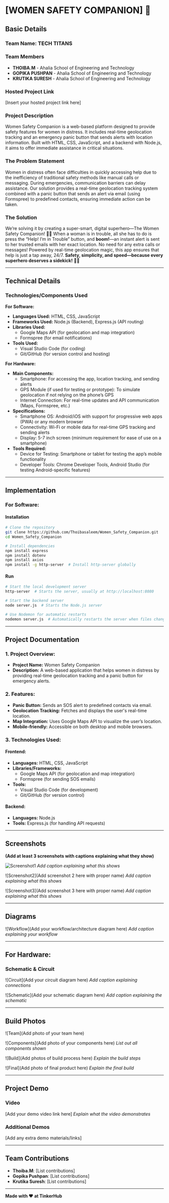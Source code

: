 # [WOMEN SAFETY COMPANION] 🎯

## Basic Details
### Team Name: TECH TITANS

### Team Members
- **THOIBA.M** - Ahalia School of Engineering and Technology
- **GOPIKA PUSHPAN** - Ahalia School of Engineering and Technology
- **KRUTIKA SURESH** - Ahalia School of Engineering and Technology

### Hosted Project Link
[Insert your hosted project link here]

### Project Description
Women Safety Companion is a web-based platform designed to provide safety features for women in distress. It includes real-time geolocation tracking and an emergency panic button that sends alerts with location information. Built with HTML, CSS, JavaScript, and a backend with Node.js, it aims to offer immediate assistance in critical situations.

### The Problem Statement
Women in distress often face difficulties in quickly accessing help due to the inefficiency of traditional safety methods like manual calls or messaging. During emergencies, communication barriers can delay assistance. Our solution provides a real-time geolocation tracking system combined with a panic button that sends an alert via email (using Formspree) to predefined contacts, ensuring immediate action can be taken.

### The Solution
We’re solving it by creating a super-smart, digital superhero—The Women Safety Companion! 🧙‍♀️ When a woman is in trouble, all she has to do is press the “Help! I’m in Trouble” button, and **boom!**—an instant alert is sent to her trusted emails with her exact location. No need for any extra calls or messages! Powered by real-time geolocation magic, this app ensures that help is just a tap away, 24/7. **Safety, simplicity, and speed—because every superhero deserves a sidekick!** 💪💥

---
## Technical Details

### Technologies/Components Used

**For Software:**
- **Languages Used:** HTML, CSS, JavaScript
- **Frameworks Used:** Node.js (Backend), Express.js (API routing)
- **Libraries Used:**
  - Google Maps API (for geolocation and map integration)
  - Formspree (for email notifications)
- **Tools Used:**
  - Visual Studio Code (for coding)
  - Git/GitHub (for version control and hosting)

**For Hardware:**
- **Main Components:**
  - Smartphone: For accessing the app, location tracking, and sending alerts
  - GPS Module (if used for testing or prototype): To simulate geolocation if not relying on the phone’s GPS
  - Internet Connection: For real-time updates and API communication (Maps, Formspree, etc.)
- **Specifications:**
  - Smartphone OS: Android/iOS with support for progressive web apps (PWA) or any modern browser
  - Connectivity: Wi-Fi or mobile data for real-time GPS tracking and sending alerts
  - Display: 5-7 inch screen (minimum requirement for ease of use on a smartphone)
- **Tools Required:**
  - Device for Testing: Smartphone or tablet for testing the app’s mobile functionality
  - Developer Tools: Chrome Developer Tools, Android Studio (for testing Android-specific features)

---
## Implementation

### For Software:

#### Installation
```bash
# Clone the repository
git clone https://github.com/Thoibasaleem/Women_Safety_Companion.git
cd Women_Safety_Companion

# Install dependencies
npm install express
npm install dotenv
npm install axios
npm install -g http-server  # Install http-server globally
```

#### Run
```bash
# Start the local development server
http-server  # Starts the server, usually at http://localhost:8080

# Start the backend server
node server.js  # Starts the Node.js server

# Use Nodemon for automatic restarts
nodemon server.js  # Automatically restarts the server when files change
```

---
## Project Documentation

### **1. Project Overview:**
- **Project Name:** Women Safety Companion
- **Description:** A web-based application that helps women in distress by providing real-time geolocation tracking and a panic button for emergency alerts.

### **2. Features:**
- **Panic Button:** Sends an SOS alert to predefined contacts via email.
- **Geolocation Tracking:** Fetches and displays the user's real-time location.
- **Map Integration:** Uses Google Maps API to visualize the user’s location.
- **Mobile-friendly:** Accessible on both desktop and mobile browsers.

### **3. Technologies Used:**

#### **Frontend:**
- **Languages:** HTML, CSS, JavaScript
- **Libraries/Frameworks:**
  - Google Maps API (for geolocation and map integration)
  - Formspree (for sending SOS emails)
- **Tools:**
  - Visual Studio Code (for development)
  - Git/GitHub (for version control)

#### **Backend:**
- **Languages:** Node.js
- **Tools:** Express.js (for handling API requests)

---
## Screenshots

**(Add at least 3 screenshots with captions explaining what they show)**

![Screenshot1](screenshot\screenshot1.png)
*Add caption explaining what this shows*

![Screenshot2](Add screenshot 2 here with proper name)
*Add caption explaining what this shows*

![Screenshot3](Add screenshot 3 here with proper name)
*Add caption explaining what this shows*

---
## Diagrams

![Workflow](Add your workflow/architecture diagram here)
*Add caption explaining your workflow*

---
## For Hardware:

### **Schematic & Circuit**

![Circuit](Add your circuit diagram here)
*Add caption explaining connections*

![Schematic](Add your schematic diagram here)
*Add caption explaining the schematic*

---
## Build Photos

![Team](Add photo of your team here)

![Components](Add photo of your components here)
*List out all components shown*

![Build](Add photos of build process here)
*Explain the build steps*

![Final](Add photo of final product here)
*Explain the final build*

---
## Project Demo

### **Video**
[Add your demo video link here]
*Explain what the video demonstrates*

### **Additional Demos**
[Add any extra demo materials/links]

---
## Team Contributions
- **Thoiba.M**: [List contributions]
- **Gopika Pushpan**: [List contributions]
- **Krutika Suresh**: [List contributions]

---

**Made with ❤️ at TinkerHub**

